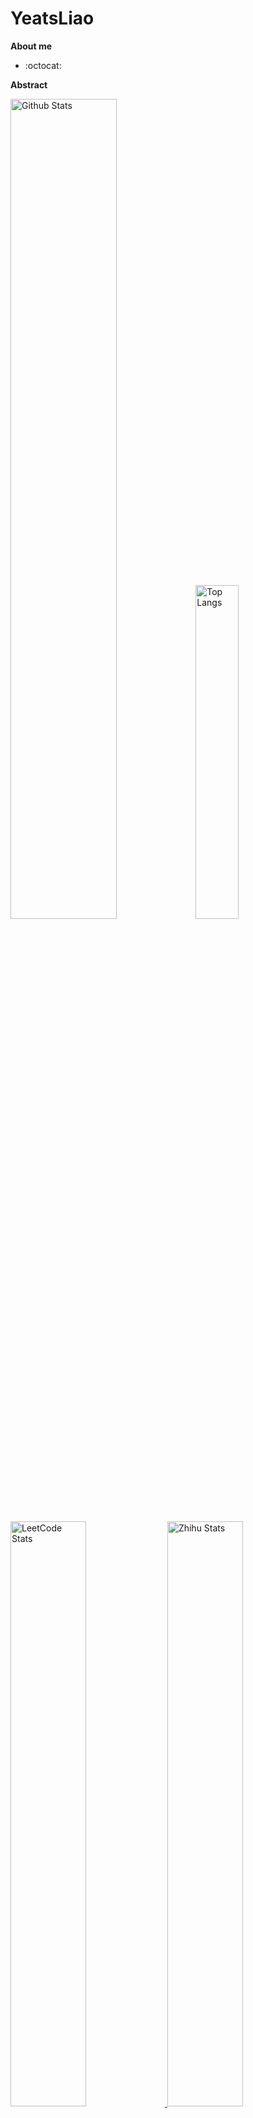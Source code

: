 # YeatsLiao

**About me**

- :octocat:

**Abstract**

<p href="https://github.com/YeatsLiao">
  <img src="https://github-readme-stats.vercel.app/api?username=YeatsLiao&show_icons=true&include_all_commits=true&theme=vue&hide_border=true" alt="Github Stats" width="58%" />
  <img src="https://github-readme-stats.vercel.app/api/top-langs/?username=YeatsLiao&layout=compact&theme=vue&hide_border=true" alt="Top Langs" width="37%" /> 
</p>

<a href="https://github.com/YeatsLiao">
<p>
  <img src="https://stats.justsong.cn/api/leetcode?username=yeats_liao&cn_username=yeats_liao&theme=vue" alt="LeetCode Stats" width="49%" />
  <img src="https://stats.justsong.cn/api/csdn?id=qq_46207024&theme=vue" alt="Zhihu Stats" width="49%" /> 
</p>
</a>

<a href="https://github.com/YeatsLiao">
<p>
  <img src="https://github-readme-activity-graph.vercel.app/graph?username=YeatsLiao&theme=vue" alt="Github Stats" width="95%" />
</p>
<a>
